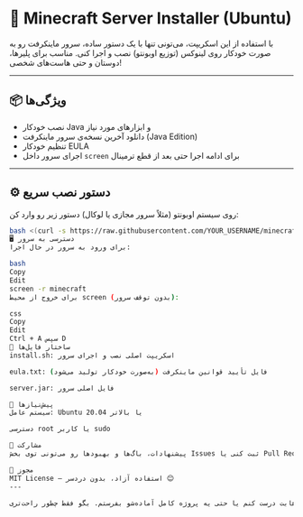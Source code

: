 # 🚀 Minecraft Server Installer (Ubuntu)

با استفاده از این اسکریپت، می‌تونی تنها با یک دستور ساده، سرور ماینکرفت رو به صورت خودکار روی لینوکس (توزیع اوبونتو) نصب و اجرا کنی. مناسب برای پلیرها، دوستان و حتی هاست‌های شخصی!

---

## 📦 ویژگی‌ها

- نصب خودکار Java و ابزارهای مورد نیاز
- دانلود آخرین نسخه‌ی سرور ماینکرفت (Java Edition)
- تنظیم خودکار EULA
- اجرای سرور داخل `screen` برای ادامه اجرا حتی بعد از قطع ترمینال

---

## ⚙️ دستور نصب سریع

روی سیستم اوبونتو (مثلاً سرور مجازی یا لوکال) دستور زیر رو وارد کن:

```bash
bash <(curl -s https://raw.githubusercontent.com/YOUR_USERNAME/minecraft-server-installer/main/install.sh)
🖥️ دسترسی به سرور
برای ورود به سرور در حال اجرا:

bash
Copy
Edit
screen -r minecraft
برای خروج از محیط screen (بدون توقف سرور):

css
Copy
Edit
Ctrl + A سپس D
📁 ساختار فایل‌ها
install.sh: اسکریپت اصلی نصب و اجرای سرور

eula.txt: فایل تأیید قوانین ماینکرفت (به‌صورت خودکار تولید می‌شود)

server.jar: فایل اصلی سرور

📌 پیش‌نیازها
سیستم عامل: Ubuntu 20.04 یا بالاتر

دسترسی root یا کاربر sudo

🤝 مشارکت
پیشنهادات، باگ‌ها و بهبودها رو می‌تونی توی بخش Issues ثبت کنی یا Pull Request بفرستی. خوشحال می‌شم همکاری کنیم!

🧾 مجوز
MIT License – استفاده آزاد، بدون دردسر 😊
---

اگه دوست داشتی، می‌تونم همین فایل رو به شکل آماده برای آپلود تو گیت‌هابت درست کنم یا حتی یه پروژه کامل آماده‌شو بفرستم. بگو فقط چطور راحت‌تری 😎


